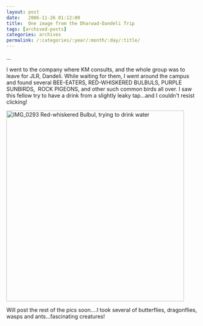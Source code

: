 ```yaml
---
layout: post
date:	2006-11-26 01:12:00
title:  One image from the Dharwad-Dandeli Trip
tags: [archived-posts]
categories: archives
permalink: /:categories/:year/:month/:day/:title/
---
```

...

I went to the company where KM consults, and the whole group was to leave for JLR, Dandeli. While waiting for them, I went around the campus and found several BEE-EATERS, RED-WHISKERED BULBULS, PURPLE SUNBIRDS,&nbsp; ROCK PIGEONS, and other such common birds all over. I saw this fellow try to have a drink from a slightly leaky tap...and I couldn't resist clicking! 


<a href="http://www.flickr.com/photos/93608290@N00/305676299/" title="Photo Sharing"><img src="http://static.flickr.com/110/305676299_a5e70d251a.jpg" width="466" height="500" alt="IMG_0293 Red-whiskered Bulbul, trying to drink water" /></a>


Will post the rest of the pics soon....I took several of butterflies, dragonflies, wasps and ants...fascinating creatures!
